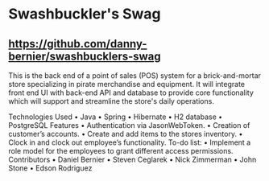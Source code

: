 # Swashbuckler's Swag
## https://github.com/danny-bernier/swashbucklers-swag

This is the back end of a point of sales (POS) system for a brick-and-mortar store specializing in pirate merchandise and equipment. It will integrate front end UI with back-end API and database to provide core functionality which will support and streamline the store's daily operations.

Technologies Used
•	Java
•	Spring
•	Hibernate
•	H2 database
•	PostgreSQL
Features
•	Authentication via JasonWebToken.
•	Creation of customer’s accounts.
•	Create and add items to the stores inventory.
•	Clock in and clock out employee’s functionality.
To-do list:
•	Implement a role model for the employees to grant different access permissions.
Contributors
•	Daniel Bernier
•	Steven Ceglarek
•	Nick Zimmerman
•	John Stone
•	Edson Rodriguez

